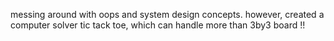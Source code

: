 messing around with oops and system design concepts. however, created a computer solver tic tack toe, which can handle more than 3by3 board !!
